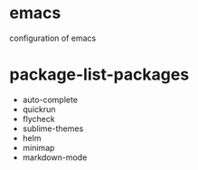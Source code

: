 # emacs

configuration of emacs

# package-list-packages

* auto-complete
* quickrun
* flycheck
* sublime-themes
* helm
* minimap
* markdown-mode